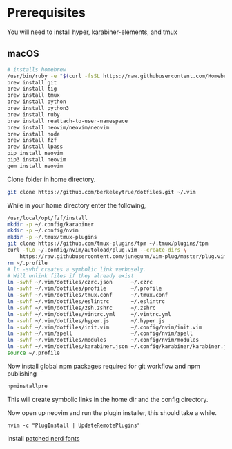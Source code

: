 # Prerequisites
You will need to install hyper, karabiner-elements, and tmux

## macOS


```bash
# installs homebrew
/usr/bin/ruby -e "$(curl -fsSL https://raw.githubusercontent.com/Homebrew/install/master/install)"
brew install git
brew install tig
brew install tmux
brew install python
brew install python3
brew install ruby
brew install reattach-to-user-namespace
brew install neovim/neovim/neovim
brew install node
brew install fzf
brew install lpass
pip install neovim
pip3 install neovim
gem install neovim
```

Clone folder in home directory.

```bash
git clone https://github.com/berkeleytrue/dotfiles.git ~/.vim
```


While in your home directory enter the following,

```bash
/usr/local/opt/fzf/install
mkdir -p ~/.config/karabiner
mkdir -p ~/.config/nvim
mkdir -p ~/.tmux/tmux-plugins
git clone https://github.com/tmux-plugins/tpm ~/.tmux/plugins/tpm
curl -fLo ~/.config/nvim/autoload/plug.vim --create-dirs \
    https://raw.githubusercontent.com/junegunn/vim-plug/master/plug.vim;
rm ~/.profile
# ln -svhf creates a symbolic link verbosely.
# Will unlink files if they already exist
ln -svhf ~/.vim/dotfiles/czrc.json      ~/.czrc
ln -svhf ~/.vim/dotfiles/profile        ~/.profile
ln -svhf ~/.vim/dotfiles/tmux.conf      ~/.tmux.conf
ln -svhf ~/.vim/dotfiles/eslintrc       ~/.eslintrc
ln -svhf ~/.vim/dotfiles/zsh.zshrc      ~/.zshrc
ln -svhf ~/.vim/dotfiles/vintrc.yml     ~/.vintrc.yml
ln -svhf ~/.vim/dotfiles/hyper.js       ~/.hyper.js
ln -svhf ~/.vim/dotfiles/init.vim       ~/.config/nvim/init.vim
ln -svhf ~/.vim/spell                   ~/.config/nvim/spell
ln -svhf ~/.vim/dotfiles/modules        ~/.config/nvim/modules
ln -svhf ~/.vim/dotfiles/karabiner.json ~/.config/karabiner/karabiner.json
source ~/.profile
```

Now install global npm packages required for git workflow and npm publishing
```bash
npminstallpre
```

This will create symbolic links in the home dir and the config
directory.

Now open up neovim and run the plugin installer, this should take a while.

```
nvim -c "PlugInstall | UpdateRemotePlugins"
```


Install [patched nerd fonts](https://github.com/ryanoasis/nerd-fonts/blob/master/patched-fonts/DroidSansMono/complete/Droid%20Sans%20Mono%20for%20Powerline%20Nerd%20Font%20Complete%20Mono.otf)
